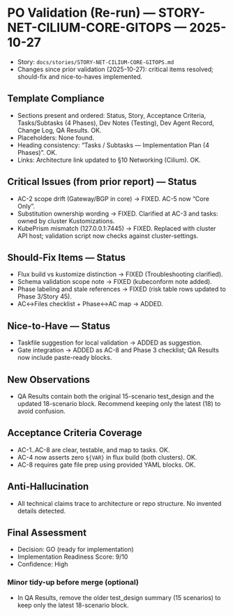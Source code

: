 <!-- Powered by BMAD™ Core → PO Validation Report (re-run) -->

# PO Validation (Re-run) — STORY-NET-CILIUM-CORE-GITOPS — 2025-10-27

- Story: `docs/stories/STORY-NET-CILIUM-CORE-GITOPS.md`
- Changes since prior validation (2025-10-27): critical items resolved; should-fix and nice-to-haves implemented.

## Template Compliance

- Sections present and ordered: Status, Story, Acceptance Criteria, Tasks/Subtasks (4 Phases), Dev Notes (Testing), Dev Agent Record, Change Log, QA Results. OK.
- Placeholders: None found.
- Heading consistency: “Tasks / Subtasks — Implementation Plan (4 Phases)”. OK.
- Links: Architecture link updated to §10 Networking (Cilium). OK.

## Critical Issues (from prior report) — Status

- AC-2 scope drift (Gateway/BGP in core) → FIXED. AC-5 now “Core Only”.
- Substitution ownership wording → FIXED. Clarified at AC-3 and tasks: owned by cluster Kustomizations.
- KubePrism mismatch (127.0.0.1:7445) → FIXED. Replaced with cluster API host; validation script now checks against cluster-settings.

## Should-Fix Items — Status

- Flux build vs kustomize distinction → FIXED (Troubleshooting clarified).
- Schema validation scope note → FIXED (kubeconform note added).
- Phase labeling and stale references → FIXED (risk table rows updated to Phase 3/Story 45).
- AC↔Files checklist + Phase↔AC map → ADDED.

## Nice-to-Have — Status

- Taskfile suggestion for local validation → ADDED as suggestion.
- Gate integration → ADDED as AC-8 and Phase 3 checklist; QA Results now include paste-ready blocks.

## New Observations

- QA Results contain both the original 15-scenario test_design and the updated 18-scenario block. Recommend keeping only the latest (18) to avoid confusion.

## Acceptance Criteria Coverage

- AC-1..AC-8 are clear, testable, and map to tasks. OK.
- AC-4 now asserts zero `${VAR}` in flux build (both clusters). OK.
- AC-8 requires gate file prep using provided YAML blocks. OK.

## Anti‑Hallucination

- All technical claims trace to architecture or repo structure. No invented details detected.

## Final Assessment

- Decision: GO (ready for implementation)
- Implementation Readiness Score: 9/10
- Confidence: High

### Minor tidy-up before merge (optional)
- In QA Results, remove the older test_design summary (15 scenarios) to keep only the latest 18-scenario block.

